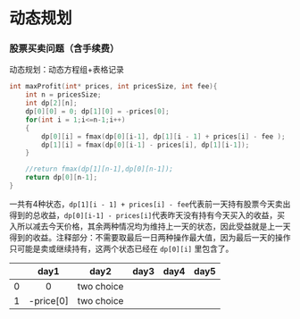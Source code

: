 # 动态规划

### 股票买卖问题（含手续费）

动态规划：动态方程组+表格记录

```C
int maxProfit(int* prices, int pricesSize, int fee){
    int n = pricesSize;
    int dp[2][n];
    dp[0][0] = 0; dp[1][0] = -prices[0];
    for(int i = 1;i<=n-1;i++)
    {
        dp[0][i] = fmax(dp[0][i-1], dp[1][i - 1] + prices[i] - fee );
        dp[1][i] = fmax(dp[0][i-1] - prices[i], dp[1][i-1]);
    }

    //return fmax(dp[1][n-1],dp[0][n-1]);
    return dp[0][n-1];
}
```

一共有4种状态，`dp[1][i - 1] + prices[i] - fee`代表前一天持有股票今天卖出得到的总收益，`dp[0][i-1] - prices[i]`代表昨天没有持有今天买入的收益，买入所以减去今天价格，其余两种情况均为维持上一天的状态，因此受益就是上一天得到的收益。注释部分：不需要取最后一日两种操作最大值，因为最后一天的操作只可能是卖或继续持有，这两个状态已经在 `dp[0][i]` 里包含了。

|      |   day1    |    day2    | day3 | day4 | day5 |
| :--: | :-------: | :--------: | :--: | :--: | :--: |
|  0   |     0     | two choice |      |      |      |
|  1   | -price[0] | two choice |      |      |      |

